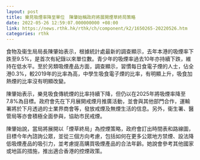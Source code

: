 ```yaml
---
layout: post
title: 樂見吸煙率降至單位　陳肇始稱政府將展開煙草終局策略
date: 2022-05-26 12:59:07.000000000 +08:00
link: https://news.rthk.hk/rthk/ch/component/k2/1650265-20220526.htm
categories: rthk
---
```


食物及衞生局局長陳肇始表示，根據統計處最新的調查顯示，去年本港的吸煙率下跌至9.5%，是首次有紀錄以來單位數。青少年的吸煙率過去10年亦持續下跌，維持在低水平。至於另類吸煙產品方面，調查顯示，習慣每日食電子煙的人士，佔全港0.3%，較2019年的比率為高，中學生吸食電子煙的比率，有明顯上升，吸食加熱煙的比率沒有明顯改變。　

陳肇始表示，樂見吸食傳統煙的比率持續下降，但仍以在2025年將吸煙率降至7.8%為目標。政府會先在下月展開戒煙月推廣活動，並會與其他部門合作，運輸署將於下月透過的士業界商會等，發放戒煙及無煙生活的信息。另外，衞生署、醫管局等亦會積極全面參與，協助市民戒煙。

陳肇始說，當局將展開以「煙草終局」為控煙策略，政府會訂出時間表和路線圖，目標今年內諮詢公眾，並從三個方向考慮，包括如何在更多公眾地方禁煙、設法降低吸煙產品的吸引力，並考慮提高購買吸煙產品的合法年齡。她說會參考其他國家或地區的措施，推出適合香港的控煙政策。
